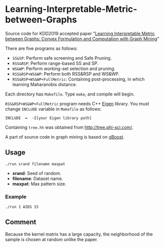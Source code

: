 # Learning-Interpretable-Metric-between-Graphs
Source code for KDD2019 accepted paper "[Learning Interpretable Metric between Graphs: Convex Formulation and Computation with Graph Mining](https://www.kdd.org/kdd2019/accepted-papers/view/learning-interpretable-metric-between-graphs-convex-formulation-and-computa)"

There are five programs as follows:
- `SS&SP`: Perform safe screening and Safe Pruning. 
- `RSS&RSP`: Perform range-based SS and SP. 
- `WS&WP`: Perform working-set selection and pruning. 
- `RSS&RSP+WS&WP`: Perform both RSS&RSP and WS&WP. 
- `RSS&RSP+WS&WP+FullMetric`: Containing post-processing, in which learning Maharanobis distance. 

Each directory has `Makefile`.
Type `make`, and compile will begin. 

`RSS&RSP+WS&WP+FullMetric` program needs C++ [Eigen](http://eigen.tuxfamily.org/index.php?title=Main_Page) library. 
You must change `INCLUDE` variable in `Makefile` as follows:
```
INCLUDE  =  -I[your Eigen library path]
```


Containing `tree.hh` was obtained from http://tree.phi-sci.com/. 

A part of source code in graph mining is based on [gBoost](https://sites.cs.ucsb.edu/~xyan/software/gSpan.htm). 

## Usage
```
./run srand filename maxpat
```

- **srand**: Seed of random. 
- **filename**: Dataset name. 
- **maxpat**: Max pattern size. 

### Example
```
./run 1 AIDS 15
```

## Comment
Because the kernel matrix has a large capacity, 
the neighborhood of the sample is chosen at random unlike the paper. 
